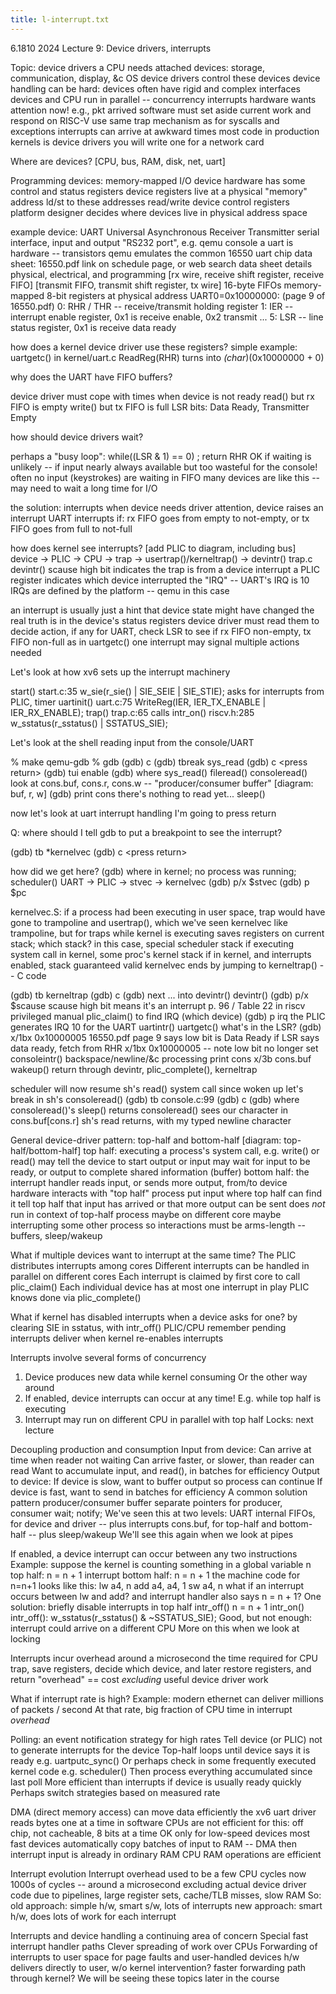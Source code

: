 ```yaml
---
title: l-interrupt.txt
---
```

 
6.1810 2024 Lecture 9: Device drivers, interrupts

Topic: device drivers
  a CPU needs attached devices: storage, communication, display, &c
    OS device drivers control these devices
  device handling can be hard:
    devices often have rigid and complex interfaces
    devices and CPU run in parallel -- concurrency
    interrupts
      hardware wants attention now!
        e.g., pkt arrived
      software must set aside current work and respond
        on RISC-V use same trap mechanism as for syscalls and exceptions
      interrupts can arrive at awkward times
   most code in production kernels is device drivers
     you will write one for a network card
   
Where are devices?
  [CPU, bus, RAM, disk, net, uart]

Programming devices: memory-mapped I/O
  device hardware has some control and status registers
  device registers live at a physical "memory" address
  ld/st to these addresses read/write device control registers
  platform designer decides where devices live in physical address space

example device: UART
  Universal Asynchronous Receiver Transmitter
  serial interface, input and output
  "RS232 port", e.g. qemu console
  a uart is hardware -- transistors
  qemu emulates the common 16550 uart chip
    data sheet: 16550.pdf link on schedule page, or web search
    data sheet details physical, electrical, and programming
  [rx wire, receive shift register, receive FIFO]
  [transmit FIFO, transmit shift register, tx wire]
  16-byte FIFOs
  memory-mapped 8-bit registers at physical address UART0=0x10000000:
    (page 9 of 16550.pdf)
    0: RHR / THR -- receive/transmit holding register
    1: IER -- interrupt enable register, 0x1 is receive enable, 0x2 transmit
    ...
    5: LSR -- line status register, 0x1 is receive data ready

how does a kernel device driver use these registers?
  simple example: uartgetc() in kernel/uart.c
  ReadReg(RHR) turns into *(char*)(0x10000000 + 0)

why does the UART have FIFO buffers?

device driver must cope with times when device is not ready
  read() but rx FIFO is empty
  write() but tx FIFO is full
  LSR bits: Data Ready, Transmitter Empty

how should device drivers wait?

perhaps a "busy loop":
  while((LSR & 1) == 0)
    ;
  return RHR
OK if waiting is unlikely -- if input nearly always available
but too wasteful for the console!
  often no input (keystrokes) are waiting in FIFO
  many devices are like this -- may need to wait a long time for I/O

the solution: interrupts
  when device needs driver attention, device raises an interrupt
  UART interrupts if:
    rx FIFO goes from empty to not-empty, or
    tx FIFO goes from full to not-full

how does kernel see interrupts?
  [add PLIC to diagram, including bus]
  device -> PLIC -> CPU -> trap -> usertrap()/kerneltrap() -> devintr()
  trap.c devintr()
  scause high bit indicates the trap is from a device interrupt
  a PLIC register indicates which device interrupted
    the "IRQ" -- UART's IRQ is 10
    IRQs are defined by the platform -- qemu in this case

an interrupt is usually just a hint that device state might have changed
  the real truth is in the device's status registers
    device driver must read them to decide action, if any
  for UART, check LSR to see if rx FIFO non-empty, tx FIFO non-full
    as in uartgetc()
    one interrupt may signal multiple actions needed

Let's look at how xv6 sets up the interrupt machinery

  start() start.c:35
    w_sie(r_sie() | SIE_SEIE | SIE_STIE);
    asks for interrupts from PLIC, timer
  uartinit() uart.c:75
    WriteReg(IER, IER_TX_ENABLE | IER_RX_ENABLE);
  trap() trap.c:65 calls
    intr_on() riscv.h:285
      w_sstatus(r_sstatus() | SSTATUS_SIE);

Let's look at the shell reading input from the console/UART

% make qemu-gdb
% gdb
(gdb) c
(gdb) tbreak sys_read
(gdb) c
&lt;press return&gt;
(gdb) tui enable
(gdb) where
sys_read()
  fileread()
    consoleread()
      look at cons.buf, cons.r, cons.w -- "producer/consumer buffer"
      [diagram: buf, r, w]
      (gdb) print cons
      there's nothing to read yet...
      sleep()

now let's look at uart interrupt handling
I'm going to press return

Q: where should I tell gdb to put a breakpoint to see the interrupt?

(gdb) tb *kernelvec
(gdb) c
&lt;press return&gt;

how did we get here?
  (gdb) where
  in kernel; no process was running; scheduler()
  UART -> PLIC -> stvec -> kernelvec
  (gdb) p/x $stvec
  (gdb) p $pc

kernelvec.S:
  if a process had been executing in user space, trap would
    have gone to trampoline and usertrap(), which we've seen
  kernelvec like trampoline, but for traps while kernel is executing
  saves registers on current stack;  which stack?
    in this case, special scheduler stack
    if executing system call in kernel, some proc's kernel stack
  if in kernel, and interrupts enabled, stack guaranteed valid
  kernelvec ends by jumping to kerneltrap() -- C code

(gdb) tb kerneltrap
(gdb) c
(gdb) next ... into devintr()
  devintr()
    (gdb) p/x $scause
    scause high bit means it's an interrupt
      p. 96 / Table 22 in riscv privileged manual
    plic_claim() to find IRQ (which device)
    (gdb) p irq
      the PLIC generates IRQ 10 for the UART
    uartintr()
      uartgetc()
      what's in the LSR?
        (gdb) x/1bx 0x10000005
        16550.pdf page 9 says low bit is Data Ready
      if LSR says data ready, fetch from RHR
      x/1bx 0x10000005 -- note low bit no longer set
      consoleintr()
        backspace/newline/&c processing
        print cons
        x/3b cons.buf
        wakeup()
return through devintr, plic_complete(), kerneltrap


scheduler will now resume sh's read() system call
  since woken up
  let's break in sh's consoleread()
  (gdb) tb console.c:99
  (gdb) c
  (gdb) where
  consoleread()'s sleep() returns
  consoleread() sees our character in cons.buf[cons.r]
  sh's read returns, with my typed newline character

General device-driver pattern: top-half and bottom-half
  [diagram: top-half/bottom-half]
  top half:
     executing a process's system call, e.g. write() or read()
     may tell the device to start output or input
     may wait for input to be ready, or output to complete
  shared information (buffer)
  bottom half:
     the interrupt handler
     reads input, or sends more output, from/to device hardware
     interacts with "top half" process
       put input where top half can find it
       tell top half that input has arrived
       or that more output can be sent
     does *not* run in context of top-half process
       maybe on different core
       maybe interrupting some other process
     so interactions must be arms-length -- buffers, sleep/wakeup

What if multiple devices want to interrupt at the same time?
  The PLIC distributes interrupts among cores
    Different interrupts can be handled in parallel on different cores
  Each interrupt is claimed by first core to call plic_claim()
  Each individual device has at most one interrupt in play
    PLIC knows done via plic_complete()

What if kernel has disabled interrupts when a device asks for one?
  by clearing SIE in sstatus, with intr_off()
  PLIC/CPU remember pending interrupts
  deliver when kernel re-enables interrupts
    
Interrupts involve several forms of concurrency
  1. Device produces new data while kernel consuming
     Or the other way around
  2. If enabled, device interrupts can occur at any time!
     E.g. while top half is executing
  3. Interrupt may run on different CPU in parallel with top half
     Locks: next lecture

Decoupling production and consumption
  Input from device:
    Can arrive at time when reader not waiting
    Can arrive faster, or slower, than reader can read
    Want to accumulate input, and read(), in batches for efficiency
  Output to device:
    If device is slow, want to buffer output so process can continue
    If device is fast, want to send in batches for efficiency
  A common solution pattern
    producer/consumer buffer
    separate pointers for producer, consumer
    wait; notify;
  We've seen this at two levels:
    UART internal FIFOs, for device and driver -- plus interrupts
    cons.buf, for top-half and bottom-half -- plus sleep/wakeup
  We'll see this again when we look at pipes
    
If enabled, a device interrupt can occur between any two instructions
  Example:
    suppose the kernel is counting something in a global variable n
    top half: n = n + 1
    interrupt bottom half: n = n + 1
    the machine code for n=n+1 looks like this:
      lw a4, n
      add a4, a4, 1
      sw a4, n
    what if an interrupt occurs between lw and add?
      and interrupt handler also says n = n + 1?
  One solution: briefly disable interrupts in top half
    intr_off()
    n = n + 1
    intr_on()
    intr_off(): w_sstatus(r_sstatus() & ~SSTATUS_SIE);
  Good, but not enough: interrupt could arrive on a different CPU
    More on this when we look at locking

Interrupts incur overhead
  around a microsecond
  the time required for CPU trap, save registers, decide which
    device, and later restore registers, and return
  "overhead" == cost *excluding* useful device driver work

What if interrupt rate is high? 
  Example: modern ethernet can deliver millions of packets / second
  At that rate, big fraction of CPU time in interrupt *overhead*
  
Polling: an event notification strategy for high rates
  Tell device (or PLIC) not to generate interrupts for the device
  Top-half loops until device says it is ready
    e.g. uartputc_sync()
    Or perhaps check in some frequently executed kernel code e.g. scheduler()
  Then process everything accumulated since last poll
  More efficient than interrupts if device is usually ready quickly
  Perhaps switch strategies based on measured rate

DMA (direct memory access) can move data efficiently
  the xv6 uart driver reads bytes one at a time in software
    CPUs are not efficient for this:
      off chip, not cacheable, 8 bits at a time
    OK only for low-speed devices
  most fast devices automatically copy batches of input to RAM -- DMA
    then interrupt
    input is already in ordinary RAM
    CPU RAM operations are efficient

Interrupt evolution
  Interrupt overhead used to be a few CPU cycles
    now 1000s of cycles -- around a microsecond
      excluding actual device driver code
    due to pipelines, large register sets, cache/TLB misses, slow RAM
  So:
    old approach: simple h/w, smart s/w, lots of interrupts
    new approach: smart h/w, does lots of work for each interrupt

Interrupts and device handling a continuing area of concern
  Special fast interrupt handler paths
  Clever spreading of work over CPUs
  Forwarding of interrupts to user space
    for page faults and user-handled devices
    h/w delivers directly to user, w/o kernel intervention?
    faster forwarding path through kernel?
  We will be seeing these topics later in the course


